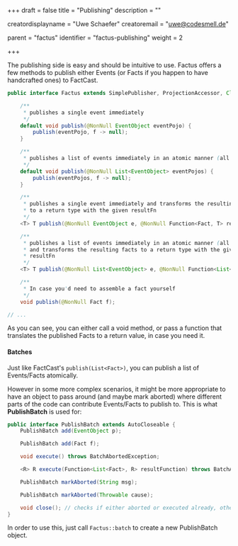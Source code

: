 +++
draft = false
title = "Publishing"
description = ""

creatordisplayname = "Uwe Schaefer"
creatoremail = "uwe@codesmell.de"


parent = "factus"
identifier = "factus-publishing"
weight = 2

+++

The publishing side is easy and should be intuitive to use. Factus offers a few methods to publish either Events (or Facts if you happen to have handcrafted ones) to FactCast.

```java
public interface Factus extends SimplePublisher, ProjectionAccessor, Closeable {

    /**
     * publishes a single event immediately
     */
    default void publish(@NonNull EventObject eventPojo) {
        publish(eventPojo, f -> null);
    }

    /**
     * publishes a list of events immediately in an atomic manner (all or none)
     */
    default void publish(@NonNull List<EventObject> eventPojos) {
        publish(eventPojos, f -> null);
    }

    /**
     * publishes a single event immediately and transforms the resulting facts
     * to a return type with the given resultFn
     */
    <T> T publish(@NonNull EventObject e, @NonNull Function<Fact, T> resultFn);

    /**
     * publishes a list of events immediately in an atomic manner (all or none)
     * and transforms the resulting facts to a return type with the given
     * resultFn
     */
    <T> T publish(@NonNull List<EventObject> e, @NonNull Function<List<Fact>, T> resultFn);

    /**
     * In case you'd need to assemble a fact yourself
     */
    void publish(@NonNull Fact f);

// ...

```

As you can see, you can either call a void method, or pass a function that translates the published Facts to a return value, in case you need it.

#### Batches

Just like FactCast's `publish(List<Fact>)`, you can publish a list of Events/Facts atomically. 

However in some more complex scenarios, it might be more appropriate to have an object to pass around (and maybe mark aborted) where different parts of the code can contribute Events/Facts to publish to.
This is what **PublishBatch** is used for:

```java
public interface PublishBatch extends AutoCloseable {
    PublishBatch add(EventObject p);

    PublishBatch add(Fact f);

    void execute() throws BatchAbortedException;

    <R> R execute(Function<List<Fact>, R> resultFunction) throws BatchAbortedException;

    PublishBatch markAborted(String msg);

    PublishBatch markAborted(Throwable cause);

    void close(); // checks if either aborted or executed already, otherwise will execute 
}

```

In order to use this, just call `Factus::batch` to create a new PublishBatch object.
  
  

